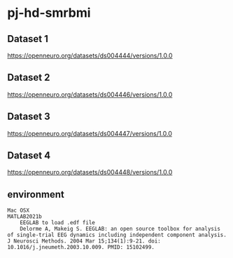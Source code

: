 # pj-hd-smrbmi <br>

## Dataset 1
https://openneuro.org/datasets/ds004444/versions/1.0.0
## Dataset 2
https://openneuro.org/datasets/ds004446/versions/1.0.0
## Dataset 3
https://openneuro.org/datasets/ds004447/versions/1.0.0
## Dataset 4
https://openneuro.org/datasets/ds004448/versions/1.0.0

## environment <br>
    Mac OSX
    MATLAB2021b
        EEGLAB to load .edf file
        Delorme A, Makeig S. EEGLAB: an open source toolbox for analysis of single-trial EEG dynamics including independent component analysis. J Neurosci Methods. 2004 Mar 15;134(1):9-21. doi: 10.1016/j.jneumeth.2003.10.009. PMID: 15102499.
